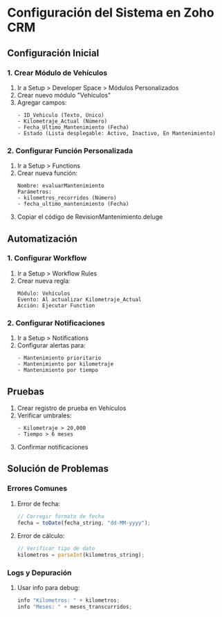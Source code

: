 # Configuración del Sistema en Zoho CRM

## Configuración Inicial

### 1. Crear Módulo de Vehículos

1. Ir a Setup > Developer Space > Módulos Personalizados
2. Crear nuevo módulo "Vehículos"
3. Agregar campos:
   ```
   - ID_Vehiculo (Texto, Único)
   - Kilometraje_Actual (Número)
   - Fecha_Ultimo_Mantenimiento (Fecha)
   - Estado (Lista desplegable: Activo, Inactivo, En Mantenimiento)
   ```

### 2. Configurar Función Personalizada

1. Ir a Setup > Functions
2. Crear nueva función:
   ```
   Nombre: evaluarMantenimiento
   Parámetros: 
   - kilometros_recorridos (Número)
   - fecha_ultimo_mantenimiento (Fecha)
   ```
3. Copiar el código de RevisionMantenimiento.deluge

## Automatización

### 1. Configurar Workflow

1. Ir a Setup > Workflow Rules
2. Crear nueva regla:
   ```
   Módulo: Vehículos
   Evento: Al actualizar Kilometraje_Actual
   Acción: Ejecutar Function
   ```

### 2. Configurar Notificaciones

1. Ir a Setup > Notifications
2. Configurar alertas para:
   ```
   - Mantenimiento prioritario
   - Mantenimiento por kilometraje
   - Mantenimiento por tiempo
   ```

## Pruebas

1. Crear registro de prueba en Vehículos
2. Verificar umbrales:
   ```
   - Kilometraje > 20,000
   - Tiempo > 6 meses
   ```
3. Confirmar notificaciones

## Solución de Problemas

### Errores Comunes

1. Error de fecha:
   ```javascript
   // Corregir formato de fecha
   fecha = toDate(fecha_string, "dd-MM-yyyy");
   ```

2. Error de cálculo:
   ```javascript
   // Verificar tipo de dato
   kilometros = parseInt(kilometros_string);
   ```

### Logs y Depuración

1. Usar info para debug:
   ```javascript
   info "Kilometros: " + kilometros;
   info "Meses: " + meses_transcurridos;
   ```